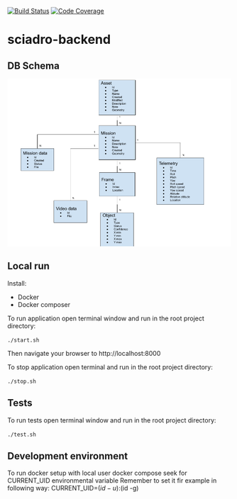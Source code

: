 [![Build Status](https://api.travis-ci.com/geosolutions-it/sciadro-backend.svg?branch=master)](https://api.travis-ci.com/geosolutions-it/sciadro-backend)
[![Code Coverage](https://codecov.io/github/geosolutions-it/sciadro-backend/coverage.svg?branch=master)](https://codecov.io/github/geosolutions-it/sciadro-backend?branch=master)

# sciadro-backend

## DB Schema
![DB schema](db-schema.png)

## Local run

Install:
- Docker
- Docker composer

To run application open terminal window and run in the root project directory:

```./start.sh```

Then navigate your browser to http://localhost:8000

To stop application open terminal and run in the root project directory:

```./stop.sh```

## Tests

To run tests open terminal window and run in the root project directory:

```./test.sh```


## Development environment

To run docker setup with local user docker compose seek for CURRENT_UID environmental variable
Remember to set it fir example in following way:
CURRENT_UID=$(id -u):$(id -g)
